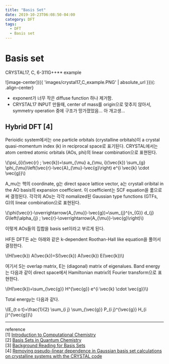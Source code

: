 ```yaml
---
title: "Basis Set"
date: 2019-10-23T06:08:50-04:00
category: DFT
tags:
  - DFT
  - Basis set
---
```



# Basis set

CRYSTAL17, C, 6-311G++** example  

![image-center]({{ 'images/crystal17_C_example.PNG' | absolute_url }}){: .align-center}

* exponent가 너무 작은 diffuse function 하나 제거함.
* CRYSTAL17 INPUT 만들때, center of mass를 origin으로 맞추지 않아서, symmetry operation 중에 구조가 망가졌었음... 아 개고생...

## Hybrid DFT [4]

Perioidic system에서는 one particle orbitals (crystalline orbitals)이 a crystal quasi-momentum index (k) in reciprocal space로 표기된다.
CRYSTAL에서는 atom centred atomic orbitals (AOs, phi)의 linear combination으로 표현된다.
<p><span class="math inline">\(\psi_{i}(\vec{r} ; \vec{k})=\sum_{\mu} a_{\mu, i}(\vec{k}) \sum_{g} \phi_{\mu}\left(\vec{r}-\vec{A}_{\mu}-\vec{g}\right) e^{i \vec{k} \cdot \vec{g}}\)</span></p>

A_mu는 핵의 coordinate, g는 direct space lattice vector, a는 crystall oribital in the AO basis의 expansion coefficient. 이 coefficient는 SCF equation을 풂으로써 결정된다. 각각의 AOs는 각각 nomalized된 Gaussian type functions (GTFs, G)의 linear combination으로 표현된다.
<p><span class="math inline">\(\phi(\vec{r}-\overrightarrow{A_{\mu}}-\vec{g})=\sum_{j}^{n_{G}} d_{j} G\left(\alpha_{j} ; \vec{r}-\overrightarrow{A_{\mu}}-\vec{g}\right)\)</span></p>
이렇게 AOs들의 집합을 basis set이라고 부르게 된다.  

HF든 DFT든 a는 아래와 같은 k-dependent Roothan-Hall like equation을 풀어서 결정한다.
<p><span class="math inline">\(H(\vec{k}) A(\vec{k})=S(\vec{k}) A(\vec{k}) E(\vec{k})\)</span></p>
여기서 S는 overlap matrix, E는 (diagonal) matrix of eigenalues.  
Band energy는 다음과 같이 direct space에서 Hamiltonian matrix의 Fourier transform으로 표현한다.
<p><span class="math inline">\(H(\vec{k})=\sum_{\vec{g}} H^{\vec{g}} e^{i \vec{k} \cdot \vec{g}}\)</span></p>
Total energy는 다음과 같다.
<p><span class="math inline">\(E_{t o t}=\frac{1}{2} \sum_{i j} \sum_{\vec{g}} P_{i j}^{\vec{g}} H_{i j}^{\vec{g}}\)</span></p>


---
reference  
[1] [Introduction to Computational Chemistry](http://www.helsinki.fi/kemia/fysikaalinen/opetus/jlk/luennot/Lecture5.pdf)  
[2] [Basis Sets in Quantum Chemistry](http://vergil.chemistry.gatech.edu/courses/chem6485/pdf/basis-sets.pdf)  
[3] [Background Reading for Basis Sets](https://www.shodor.org/chemviz/basis/teachers/background.html)  
[4] [Removing pseudo-linear dependence in Gaussian basis set calculations on crystalline systems with the CRYSTAL code](https://www.archer.ac.uk/community/eCSE/eCSE04-16/eCSE04-16_Technical_Report.pdf)  
